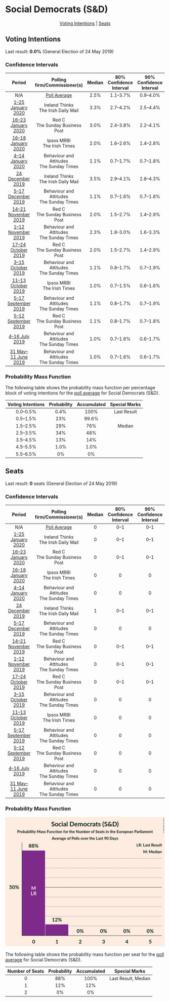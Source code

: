 # Social Democrats (S&D)

<p align="center"><a href="#voting-intentions">Voting Intentions</a> | <a href="#seats">Seats</a></p>

## Voting Intentions

Last result: **0.0%** (General Election of 24 May 2019)

### Confidence Intervals

| Period     | Polling firm/Commissioner(s) | Median | 80% Confidence Interval | 90% Confidence Interval | 95% Confidence Interval | 99% Confidence Interval |
|:----------:|:----------------:|:-----------:|:-----------------------:|:-----------------------:|:-----------------------:|:-----------------------:|
| N/A | [Poll Average](average.html) | 2.5% | 1.1–3.7% | 0.9–4.0% | 0.8–4.3% | 0.6–4.8% |
| [1–25 January 2020](2020-01-25-IrelandThinks.html) | Ireland Thinks <br> The Irish Daily Mail | 3.3% | 2.7–4.2% | 2.5–4.4% | 2.3–4.6% | 2.1–5.1% |
| [16–23 January 2020](2020-01-23-RedC.html) | Red C <br> The Sunday Business Post | 3.0% | 2.4–3.8% | 2.2–4.1% | 2.1–4.3% | 1.9–4.7% |
| [16–18 January 2020](2020-01-18-IpsosMRBI.html) | Ipsos MRBI <br> The Irish Times | 2.0% | 1.6–2.6% | 1.4–2.8% | 1.3–3.0% | 1.2–3.3% |
| [4–14 January 2020](2020-01-14-BehaviourandAttitudes.html) | Behaviour and Attitudes <br> The Sunday Times | 1.1% | 0.7–1.7% | 0.7–1.8% | 0.6–2.0% | 0.5–2.3% |
| [24 December 2019](2019-12-24-IrelandThinks.html) | Ireland Thinks <br> The Irish Daily Mail | 3.5% | 2.9–4.1% | 2.8–4.3% | 2.7–4.5% | 2.4–4.8% |
| [5–17 December 2019](2019-12-17-BehaviourandAttitudes.html) | Behaviour and Attitudes <br> The Sunday Times | 1.1% | 0.7–1.6% | 0.7–1.8% | 0.6–2.0% | 0.5–2.3% |
| [14–21 November 2019](2019-11-21-RedC.html) | Red C <br> The Sunday Business Post | 2.0% | 1.5–2.7% | 1.4–2.9% | 1.3–3.1% | 1.1–3.4% |
| [1–12 November 2019](2019-11-12-BehaviourandAttitudes.html) | Behaviour and Attitudes <br> The Sunday Times | 2.3% | 1.8–3.0% | 1.6–3.3% | 1.5–3.5% | 1.3–3.9% |
| [17–24 October 2019](2019-10-24-RedC.html) | Red C <br> The Sunday Business Post | 2.0% | 1.5–2.7% | 1.4–2.9% | 1.3–3.1% | 1.1–3.4% |
| [3–15 October 2019](2019-10-15-BehaviourandAttitudes.html) | Behaviour and Attitudes <br> The Sunday Times | 1.1% | 0.8–1.7% | 0.7–1.9% | 0.6–2.0% | 0.5–2.4% |
| [11–13 October 2019](2019-10-13-IpsosMRBI.html) | Ipsos MRBI <br> The Irish Times | 1.0% | 0.7–1.5% | 0.6–1.6% | 0.6–1.8% | 0.5–2.0% |
| [5–17 September 2019](2019-09-17-BehaviourandAttitudes.html) | Behaviour and Attitudes <br> The Sunday Times | 1.1% | 0.8–1.7% | 0.7–1.9% | 0.6–2.0% | 0.5–2.4% |
| [5–12 September 2019](2019-09-12-RedC.html) | Red C <br> The Sunday Business Post | 1.1% | 0.8–1.7% | 0.7–1.8% | 0.6–2.0% | 0.5–2.3% |
| [4–16 July 2019](2019-07-16-BehaviourandAttitudes.html) | Behaviour and Attitudes <br> The Sunday Times | 1.0% | 0.7–1.6% | 0.6–1.7% | 0.5–1.9% | 0.4–2.2% |
| [31 May–11 June 2019](2019-06-11-BehaviourandAttitudes.html) | Behaviour and Attitudes <br> The Sunday Times | 1.0% | 0.7–1.6% | 0.6–1.7% | 0.5–1.9% | 0.4–2.2% |

### Probability Mass Function

The following table shows the probability mass function per percentage block of voting intentions for the [poll average](average.html) for Social Democrats (S&D).

| Voting Intentions | Probability | Accumulated | Special Marks |
|:-----------------:|:-----------:|:-----------:|:-------------:|
| 0.0–0.5% | 0.4% | 100% | Last Result |
| 0.5–1.5% | 23% | 99.6% |  |
| 1.5–2.5% | 29% | 76% | Median |
| 2.5–3.5% | 34% | 48% |  |
| 3.5–4.5% | 13% | 14% |  |
| 4.5–5.5% | 1.0% | 1.0% |  |
| 5.5–6.5% | 0% | 0% |  |


## Seats

Last result: **0** seats (General Election of 24 May 2019)

### Confidence Intervals

| Period     | Polling firm/Commissioner(s) | Median | 80% Confidence Interval | 90% Confidence Interval | 95% Confidence Interval | 99% Confidence Interval |
|:----------:|:----------------:|:------:|:-----------------------:|:-----------------------:|:-----------------------:|:-----------------------:|
| N/A | [Poll Average](average.html) | 0 | 0–1 | 0–1 | 0–1 | 0–1 |
| [1–25 January 2020](2020-01-25-IrelandThinks.html) | Ireland Thinks <br> The Irish Daily Mail | 0 | 0–1 | 0–1 | 0–1 | 0–1 |
| [16–23 January 2020](2020-01-23-RedC.html) | Red C <br> The Sunday Business Post | 0 | 0–1 | 0–1 | 0–1 | 0–1 |
| [16–18 January 2020](2020-01-18-IpsosMRBI.html) | Ipsos MRBI <br> The Irish Times | 0 | 0 | 0 | 0 | 0 |
| [4–14 January 2020](2020-01-14-BehaviourandAttitudes.html) | Behaviour and Attitudes <br> The Sunday Times | 0 | 0 | 0 | 0 | 0 |
| [24 December 2019](2019-12-24-IrelandThinks.html) | Ireland Thinks <br> The Irish Daily Mail | 1 | 0–1 | 0–1 | 0–1 | 0–1 |
| [5–17 December 2019](2019-12-17-BehaviourandAttitudes.html) | Behaviour and Attitudes <br> The Sunday Times | 0 | 0 | 0 | 0 | 0 |
| [14–21 November 2019](2019-11-21-RedC.html) | Red C <br> The Sunday Business Post | 0 | 0–1 | 0–1 | 0–1 | 0–1 |
| [1–12 November 2019](2019-11-12-BehaviourandAttitudes.html) | Behaviour and Attitudes <br> The Sunday Times | 0 | 0–1 | 0–1 | 0–1 | 0–1 |
| [17–24 October 2019](2019-10-24-RedC.html) | Red C <br> The Sunday Business Post | 0 | 0–1 | 0–1 | 0–1 | 0–1 |
| [3–15 October 2019](2019-10-15-BehaviourandAttitudes.html) | Behaviour and Attitudes <br> The Sunday Times | 0 | 0 | 0 | 0 | 0 |
| [11–13 October 2019](2019-10-13-IpsosMRBI.html) | Ipsos MRBI <br> The Irish Times | 0 | 0 | 0 | 0 | 0 |
| [5–17 September 2019](2019-09-17-BehaviourandAttitudes.html) | Behaviour and Attitudes <br> The Sunday Times | 0 | 0 | 0 | 0 | 0 |
| [5–12 September 2019](2019-09-12-RedC.html) | Red C <br> The Sunday Business Post | 0 | 0 | 0 | 0 | 0 |
| [4–16 July 2019](2019-07-16-BehaviourandAttitudes.html) | Behaviour and Attitudes <br> The Sunday Times | 0 | 0 | 0 | 0 | 0 |
| [31 May–11 June 2019](2019-06-11-BehaviourandAttitudes.html) | Behaviour and Attitudes <br> The Sunday Times | 0 | 0 | 0 | 0 | 0 |

### Probability Mass Function

![Graph with seats probability mass function not yet produced](average-seats-pmf-socialdemocratssd.png "Seats Probability Mass Function")

The following table shows the probability mass function per seat for the [poll average](average.html) for Social Democrats (S&D).

| Number of Seats | Probability | Accumulated | Special Marks |
|:---------------:|:-----------:|:-----------:|:-------------:|
| 0 | 88% | 100% | Last Result, Median |
| 1 | 12% | 12% |  |
| 2 | 0% | 0% |  |


